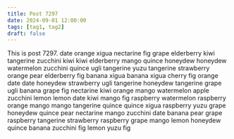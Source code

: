 ```yaml
---
title: Post 7297
date: 2024-09-01 12:00:00
tags: [tag1, tag2]
draft: false
---
```

This is post 7297.
date
orange
xigua
nectarine
fig
grape
elderberry
kiwi
tangerine
zucchini
kiwi
kiwi
elderberry
mango
quince
honeydew
honeydew
watermelon
zucchini
quince
ugli
tangerine
yuzu
tangerine
strawberry
orange
pear
elderberry
fig
banana
xigua
banana
xigua
cherry
fig
orange
date
date
honeydew
strawberry
ugli
tangerine
honeydew
tangerine
grape
ugli
banana
grape
fig
nectarine
kiwi
orange
mango
watermelon
apple
zucchini
lemon
lemon
date
kiwi
mango
fig
raspberry
watermelon
raspberry
orange
mango
mango
tangerine
quince
quince
xigua
raspberry
yuzu
grape
honeydew
quince
pear
nectarine
mango
zucchini
date
banana
pear
grape
raspberry
tangerine
strawberry
raspberry
grape
mango
lemon
honeydew
quince
banana
zucchini
fig
lemon
yuzu
fig
